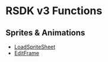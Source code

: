# RSDK v3 Functions

## Sprites & Animations
- [LoadSpriteSheet](Animations-Sprites/LoadSpriteSheet/README.md)
- [EditFrame](Animations-Sprites/EditFrame/README.md)